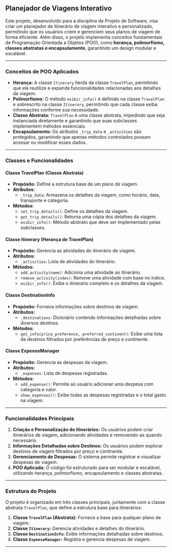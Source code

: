 ## **Planejador de Viagens Interativo**

Este projeto, desenvolvido para a disciplina de Projeto de Software, visa criar um planejador de itinerário de viagem interativo e personalizado, permitindo que os usuários criem e gerenciem seus planos de viagem de forma eficiente. Além disso, o projeto implementa conceitos fundamentais de Programação Orientada a Objetos (POO), como **herança, polimorfismo, classes abstratas e encapsulamento**, garantindo um design modular e escalável.

---

### **Conceitos de POO Aplicados**

- **Herança:** A classe `Itinerary` herda da classe `TravelPlan`, permitindo que ela reutilize e expanda funcionalidades relacionadas aos detalhes da viagem.
- **Polimorfismo:** O método `exibir_info()` é definido na classe `TravelPlan` e sobrescrito na classe `Itinerary`, permitindo que cada classe exiba informações conforme sua necessidade.
- **Classe Abstrata:** `TravelPlan` é uma classe abstrata, impedindo que seja instanciada diretamente e garantindo que suas subclasses implementem métodos essenciais.
- **Encapsulamento:** Os atributos `_trip_data` e `_activities` são protegidos, garantindo que apenas métodos controlados possam acessar ou modificar esses dados.

---

### **Classes e Funcionalidades**

#### **Classe TravelPlan (Classe Abstrata)**
- **Propósito:** Define a estrutura base de um plano de viagem.
- **Atributos:**
  - `_trip_data`: Armazena os detalhes da viagem, como horário, data, transporte e categoria.
- **Métodos:**
  - `set_trip_details()`: Define os detalhes da viagem.
  - `get_trip_details()`: Retorna uma cópia dos detalhes da viagem.
  - `exibir_info()`: Método abstrato que deve ser implementado pelas subclasses.

#### **Classe Itinerary (Herança de TravelPlan)**
- **Propósito:** Gerencia as atividades do itinerário de viagem.
- **Atributos:**
  - `_activities`: Lista de atividades do itinerário.
- **Métodos:**
  - `add_activity(name)`: Adiciona uma atividade ao itinerário.
  - `remove_activity(index)`: Remove uma atividade com base no índice.
  - `exibir_info()`: Exibe o itinerário completo e os detalhes da viagem.

#### **Classe DestinationInfo**
- **Propósito:** Fornece informações sobre destinos de viagem.
- **Atributos:**
  - `_destinations`: Dicionário contendo informações detalhadas sobre diversos destinos.
- **Métodos:**
  - `get_info(price_preference, preferred_continent)`: Exibe uma lista de destinos filtrados por preferências de preço e continente.

#### **Classe ExpenseManager**
- **Propósito:** Gerencia as despesas da viagem.
- **Atributos:**
  - `_expenses`: Lista de despesas registradas.
- **Métodos:**
  - `add_expense()`: Permite ao usuário adicionar uma despesa com categoria e valor.
  - `show_expenses()`: Exibe todas as despesas registradas e o total gasto na viagem.

---

### **Funcionalidades Principais**
1. **Criação e Personalização de Itinerários:** Os usuários podem criar itinerários de viagem, adicionando atividades e removendo-as quando necessário.
2. **Informações Detalhadas sobre Destinos:** Os usuários podem explorar destinos de viagem filtrados por preço e continente.
3. **Gerenciamento de Despesas:** O sistema permite registrar e visualizar despesas de viagem.
4. **POO Aplicada:** O código foi estruturado para ser modular e escalável, utilizando herança, polimorfismo, encapsulamento e classes abstratas.

---

### **Estrutura do Projeto**
O projeto é organizado em três classes principais, juntamente com a classe abstrata `TravelPlan`, que define a estrutura base para itinerários:
1. **Classe `TravelPlan` (Abstrata):** Fornece a base para qualquer plano de viagem.
2. **Classe `Itinerary`:** Gerencia atividades e detalhes do itinerário.
3. **Classe `DestinationInfo`:** Exibe informações detalhadas sobre destinos.
4. **Classe `ExpenseManager`:** Registra e gerencia despesas de viagem.

---
